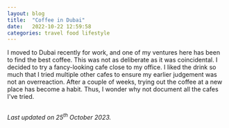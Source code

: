 ```yaml
---
layout: blog
title:  "Coffee in Dubai"
date:   2022-10-22 12:59:58  
categories: travel food lifestyle
---
```


<link rel="stylesheet" href="https://cdn.datatables.net/1.10.8/css/jquery.dataTables.min.css" />
<link rel="stylesheet" href="https://cdn.datatables.net/responsive/2.3.0/css/responsive.dataTables.min.css" />
<script type="text/javascript" src="https://code.jquery.com/jquery-1.11.3.min.js"></script>
<script src="https://cdn.datatables.net/1.10.10/js/jquery.dataTables.min.js" defer="defer"></script>
<script src="https://cdn.datatables.net/responsive/2.3.0/js/dataTables.responsive.min.js" defer="defer"></script>

<style>
:root {
  --star-size: 1em;
  --star-color: #fff;
  --star-background: #fc0;
}

.Stars {
  --percent: calc(var(--rating) / 5 * 100%);
  display: inline-block;
  font-size: var(--star-size);
  font-family: Times;
  line-height: 1;
}
.Stars::before {
  content: "★★★★★";
  letter-spacing: 3px;
  background: linear-gradient(90deg, var(--star-background) var(--percent), var(--star-color) var(--percent));
  -webkit-background-clip: text;
  -webkit-text-fill-color: transparent;
}

#ratingTable {
    font-size: 0.75em;
}
</style>


I moved to Dubai recently for work, and one of my ventures here has been to find the best coffee. This was not as deliberate as it was coincidental. I decided to try a fancy-looking cafe close to my office. I liked the drink so much that I tried multiple other cafes to ensure my earlier judgement was not an overreaction. After a couple of weeks, trying out the coffee at a new place has become a habit. Thus, I wonder why not document all the cafes I've tried.

<table id="ratingTable"></table>

<em>Last updated on 25<sup>th</sup> October 2023.</em>

<script>
function convertToStars(num, type) {
    if(type == 'display')
        return '<div class="Stars" style="--rating: ' + num + ';"></div>';
    else return num;
}

function convertDate(datestr, type) {
    if(type == 'display') {
        var d = new Date(Date.parse(datestr));
        return d.toLocaleDateString(undefined, {'day': 'numeric', 'month': 'short', 'year': '2-digit'})
    }
    else return datestr
}

$(document).ready(function (){
    $('#ratingTable').DataTable({
        data: [
            {
                'cafe': '<a target="_blank" href="https://goo.gl/maps/LXokNVVUmEyKWyJB9">Have Coffee - DIFC</a><br />',
                'first_visit_date': '2022-10-07',
                'drink': 'Espresso, Piccolo, Cortado, Cappuccino', 'presentation': 4, 'texture': 5, 'flavour': 5,
                'remarks': 'Would appreciate if the espresso was presented with a cookie. However, the texture and flavour take the game away. For the milk coffees, the foam texture is outstanding.',
            },
            {
                'cafe': '<a target="_blank" href="https://goo.gl/maps/hcYpC9MJzNfh7pmD7">Around Eleven cafe - DIFC</a><br />',
                'first_visit_date': '2022-10-12',
                'drink': 'Piccolo', 'presentation': 4, 'texture': 3, 'flavour': 3,
                'remarks': 'This had too much milk, which completely overshadowed the taste of coffee.',
            },
            {
                'cafe': '<a target="_blank" href="https://goo.gl/maps/rDDo5epFTkeCWh5b8">The Coffee Lab</a><br />',
                'first_visit_date': '2022-10-23',
                'drink': 'Cortado', 'presentation': 4, 'texture': 2, 'flavour': 2,
                'remarks': 'All I could taste was burnt milk.',
            },
            {
                'cafe': '<a target="_blank" href="https://goo.gl/maps/jkU5h9gepsx1yREX9">Fenna Eatery</a><br />',
                'first_visit_date': '2022-10-27',
                'drink': 'Espresso, Cortado, Cappuccino, Atay, Spiced Coffee', 'presentation': 5, 'texture': 4, 'flavour': 4,
                'remarks': 'Beautiful Moroccan decor. Flavour is strong, reminded me of molasses. Texture could be one-notch thicker, but great taste overall.',
            },
            {
                'cafe': '<a target="_blank" href="https://goo.gl/maps/vdV6KZBKty4HqoYN7">Hoof - Dubai Mall</a><br />',
                'first_visit_date': '2022-11-05',
                'drink': 'Espresso, Cortado', 'presentation': 5, 'texture': 5, 'flavour': 5,
                'remarks': 'Presented with sparkling water and a description of the roast. Their roast is too dark for milk coffees in my opinion',
            },
            {
                'cafe': '<a target="_blank" href="https://goo.gl/maps/65jK6Mk8BjGSsbgE8">The Espresso Lab - D3</a><br />',
                'first_visit_date': '2022-11-12',
                'drink': 'Espresso', 'presentation': 5, 'texture': 4, 'flavour': 5,
                'remarks': 'Their roasts are class apart. Definitely going to buy from them.',
            },
            {
                'cafe': '<a target="_blank" href="https://goo.gl/maps/V2x1j1qNp7hphMgo7">DXBlends Cafe</a><br />',
                'first_visit_date': '2023-01-14',
                'drink': 'Espresso', 'presentation': 5, 'texture': 3, 'flavour': 3,
                'remarks': 'Good cafe. Loved the service and decor.',
            },
            {
                'cafe': '<a target="_blank" href="https://goo.gl/maps/xZ7sKxwnVUo5v2Hd9">Bliss\'d DIFC</a><br />',
                'first_visit_date': '2023-01-04',
                'drink': 'Espresso, Macchiato, Cappuccino', 'presentation': 3, 'texture': 4, 'flavour': 3,
                'remarks': 'They have great outdoor seating, but their coffee is not consistent.',
            },
            {
                'cafe': '<a target="_blank" href="https://goo.gl/maps/jTjX7u52BJ1q88XXA">KIMBO Espresso Italiano</a><br />',
                'first_visit_date': '2023-01-31',
                'drink': 'Espresso', 'presentation': 4, 'texture': 4, 'flavour': 4,
                'remarks': 'It\'s in the name. Typical acidic roast served with cookie.',
            },
            {
                'cafe': '<a target="_blank" href="https://maps.app.goo.gl/HiXcJ7HjEQ3DuMEEA">Bo\'s Coffee</a><br />',
                'first_visit_date': '2023-10-14',
                'drink': 'Espresso', 'presentation': 3, 'texture': 3, 'flavour': 3,
                'remarks': 'Good location and ambience, unimpressive coffee',
            },
            {
                'cafe': '<a target="_blank" href="https://maps.app.goo.gl/W2E5JgCQx8jMfQkB7">Spaces Eatery</a><br />',
                'first_visit_date': '2023-10-24',
                'drink': 'Espresso', 'presentation': 3, 'texture': 5, 'flavour': 5,
                'remarks': 'Excellent mesa ambience, all medium roasts and Barista\'s finest blend is beautiful',
            },

        ],
        columns: [
            { data: 'cafe', title: 'Cafe' },
            { data: 'drink', title: 'Drink' },
            { data: 'presentation', title: 'Presentation', render: convertToStars },
            { data: 'texture', title: 'Texture', render: convertToStars},
            { data: 'flavour', title: 'Flavour', render: convertToStars },
            { data: 'first_visit_date', title: 'First Visit', render: convertDate },
            { data: 'remarks', title: 'Remarks' },
        ],
        paging: false,
        searching: false,
        bInfo: false,
        responsive: true,
        order: [[5, "desc"]],
    });
});
</script>

